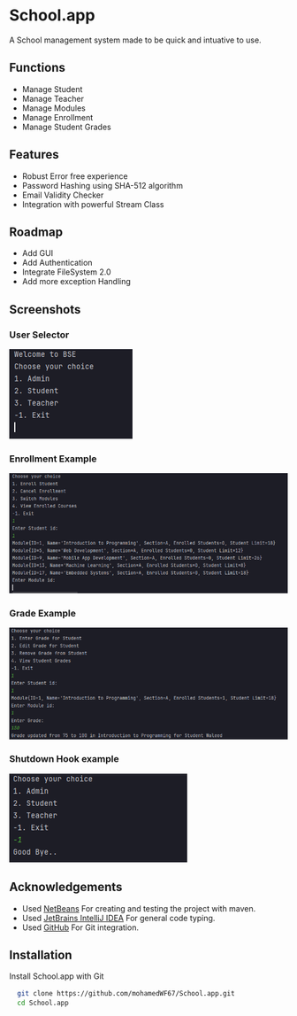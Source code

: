 
# School.app
A School management system made to be quick and intuative to use.

## Functions

- Manage Student
- Manage Teacher
- Manage Modules
- Manage Enrollment
- Manage Student Grades

## Features

- Robust Error free experience
- Password Hashing using SHA-512 algorithm
- Email Validity Checker
- Integration with powerful Stream Class

## Roadmap

- Add GUI
- Add Authentication
- Integrate FileSystem 2.0
- Add more exception Handling

## Screenshots

### User Selector

![App Screenshot](https://github.com/mohamedWF67/School.app/blob/c0332949742186c3a5043c036e6aaaeb4305060a/src/main/resources/Screenshot%202025-03-27%20225904.png?raw=true)

### Enrollment Example
  
![App Screenshot](https://github.com/mohamedWF67/School.app/blob/master/src/main/resources/Screenshot%202025-03-27%20225926.png?raw=true)

### Grade Example

![App Screenshot](https://github.com/mohamedWF67/School.app/blob/master/src/main/resources/Screenshot%202025-03-27%20230026.png?raw=true)

### Shutdown Hook example
  
![App Screenshot](https://github.com/mohamedWF67/School.app/blob/master/src/main/resources/Screenshot%202025-03-27%20230458.png?raw=true)

## Acknowledgements

 - Used [NetBeans](https://netbeans.apache.org/front/main/index.html) For creating and testing the project with maven.
 - Used [JetBrains IntelliJ IDEA](https://www.jetbrains.com/idea/) For general code typing.
 - Used [GitHub](https://github.com/) For Git integration.
 


## Installation

Install School.app with Git

```bash
  git clone https://github.com/mohamedWF67/School.app.git
  cd School.app
```
    

